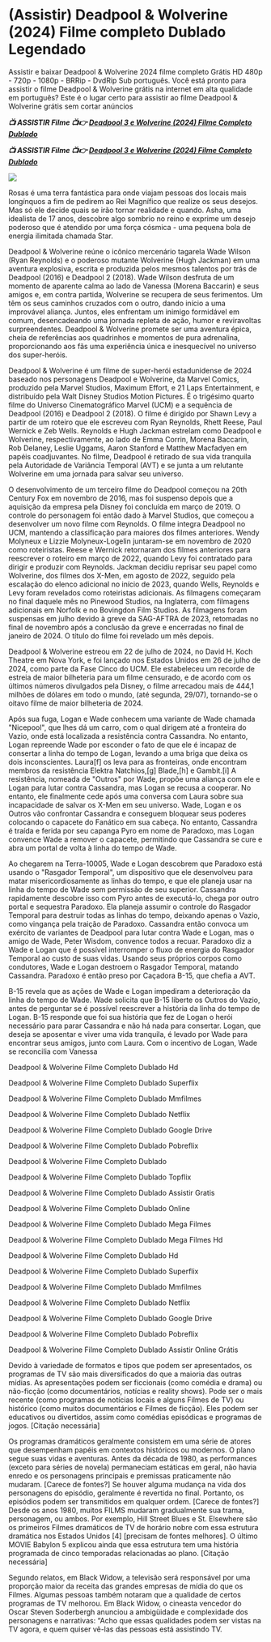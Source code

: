 <h1>(Assistir) Deadpool & Wolverine (2024) Filme completo Dublado Legendado </h1>

Assistir e baixar Deadpool & Wolverine 2024 filme completo Grátis HD 480p - 720p - 1080p - BRRip - DvdRip Sub português. Você está pronto para assistir o filme Deadpool & Wolverine grátis na internet em alta qualidade em português? Este é o lugar certo para assistir ao filme Deadpool & Wolverine grátis sem cortar anúncios

<p><b><I>📺 ASSISTIR Filme 📺👉 <a href="https://hutagon.com/movie/533535/deadpool-wolverine" rel="noopener">Deadpool 3 e Wolverine (2024) Filme Completo Dublado</a></I></b></p>

<p><b><I>📺 ASSISTIR Filme 📺👉 <a href="https://hutagon.com/movie/533535/deadpool-wolverine" rel="noopener">Deadpool 3 e Wolverine (2024) Filme Completo Dublado</a></I></b></p>

<img src="https://images.justwatch.com/poster/314489929/s718/deadpool-3.jpg" />

Rosas é uma terra fantástica para onde viajam pessoas dos locais mais longínquos a fim de pedirem ao Rei Magnífico que realize os seus desejos. Mas só ele decide quais se irão tornar realidade e quando. Asha, uma idealista de 17 anos, descobre algo sombrio no reino e exprime um desejo poderoso que é atendido por uma força cósmica - uma pequena bola de energia ilimitada chamada Star.

Deadpool & Wolverine reúne o icônico mercenário tagarela Wade Wilson (Ryan Reynolds) e o poderoso mutante Wolverine (Hugh Jackman) em uma aventura explosiva, escrita e produzida pelos mesmos talentos por trás de Deadpool (2016) e Deadpool 2 (2018). Wade Wilson desfruta de um momento de aparente calma ao lado de Vanessa (Morena Baccarin) e seus amigos e, em contra partida, Wolverine se recupera de seus ferimentos. Um têm os seus caminhos cruzados com o outro, dando início a uma improvável aliança. Juntos, eles enfrentam um inimigo formidável em comum, desencadeando uma jornada repleta de ação, humor e reviravoltas surpreendentes. Deadpool & Wolverine promete ser uma aventura épica, cheia de referências aos quadrinhos e momentos de pura adrenalina, proporcionando aos fãs uma experiência única e inesquecível no universo dos super-heróis.

Deadpool & Wolverine é um filme de super-herói estadunidense de 2024 baseado nos personagens Deadpool e Wolverine, da Marvel Comics, produzido pela Marvel Studios, Maximum Effort, e 21 Laps Entertainment, e distribuído pela Walt Disney Studios Motion Pictures. É o trigésimo quarto filme do Universo Cinematográfico Marvel (UCM) e a sequência de Deadpool (2016) e Deadpool 2 (2018). O filme é dirigido por Shawn Levy a partir de um roteiro que ele escreveu com Ryan Reynolds, Rhett Reese, Paul Wernick e Zeb Wells. Reynolds e Hugh Jackman estrelam como Deadpool e Wolverine, respectivamente, ao lado de Emma Corrin, Morena Baccarin, Rob Delaney, Leslie Uggams, Aaron Stanford e Matthew Macfadyen em papéis coadjuvantes. No filme, Deadpool é retirado de sua vida tranquila pela Autoridade de Variância Temporal (AVT) e se junta a um relutante Wolverine em uma jornada para salvar seu universo.

O desenvolvimento de um terceiro filme do Deadpool começou na 20th Century Fox em novembro de 2016, mas foi suspenso depois que a aquisição da empresa pela Disney foi concluída em março de 2019. O controle do personagem foi então dado à Marvel Studios, que começou a desenvolver um novo filme com Reynolds. O filme integra Deadpool no UCM, mantendo a classificação para maiores dos filmes anteriores. Wendy Molyneux e Lizzie Molyneux-Logelin juntaram-se em novembro de 2020 como roteiristas. Reese e Wernick retornaram dos filmes anteriores para reescrever o roteiro em março de 2022, quando Levy foi contratado para dirigir e produzir com Reynolds. Jackman decidiu reprisar seu papel como Wolverine, dos filmes dos X-Men, em agosto de 2022, seguido pela escalação do elenco adicional no início de 2023, quando Wells, Reynolds e Levy foram revelados como roteiristas adicionais. As filmagens começaram no final daquele mês no Pinewood Studios, na Inglaterra, com filmagens adicionais em Norfolk e no Bovingdon Film Studios. As filmagens foram suspensas em julho devido à greve da SAG-AFTRA de 2023, retomadas no final de novembro após a conclusão da greve e encerradas no final de janeiro de 2024. O título do filme foi revelado um mês depois.

Deadpool & Wolverine estreou em 22 de julho de 2024, no David H. Koch Theatre em Nova York, e foi lançado nos Estados Unidos em 26 de julho de 2024, como parte da Fase Cinco do UCM. Ele estabeleceu um recorde de estreia de maior bilheteria para um filme censurado, e de acordo com os últimos números divulgados pela Disney, o filme arrecadou mais de 444,1 milhões de dólares em todo o mundo, (até segunda, 29/07), tornando-se o oitavo filme de maior bilheteria de 2024.

Após sua fuga, Logan e Wade conhecem uma variante de Wade chamada "Nicepool", que lhes dá um carro, com o qual dirigem até a fronteira do Vazio, onde está localizada a resistência contra Cassandra. No entanto, Logan repreende Wade por esconder o fato de que ele é incapaz de consertar a linha do tempo de Logan, levando a uma briga que deixa os dois inconscientes. Laura[f] os leva para as fronteiras, onde encontram membros da resistência Elektra Natchios,[g] Blade,[h] e Gambit.[i] A resistência, nomeada de "Outros" por Wade, propõe uma aliança com ele e Logan para lutar contra Cassandra, mas Logan se recusa a cooperar. No entanto, ele finalmente cede após uma conversa com Laura sobre sua incapacidade de salvar os X-Men em seu universo. Wade, Logan e os Outros vão confrontar Cassandra e conseguem bloquear seus poderes colocando o capacete do Fanático em sua cabeça. No entanto, Cassandra é traída e ferida por seu capanga Pyro em nome de Paradoxo, mas Logan convence Wade a remover o capacete, permitindo que Cassandra se cure e abra um portal de volta à linha do tempo de Wade.

Ao chegarem na Terra-10005, Wade e Logan descobrem que Paradoxo está usando o "Rasgador Temporal", um dispositivo que ele desenvolveu para matar misericordiosamente as linhas do tempo, e que ele planeja usar na linha do tempo de Wade sem permissão de seu superior. Cassandra rapidamente descobre isso com Pyro antes de executá-lo, chega por outro portal e sequestra Paradoxo. Ela planeja assumir o controle do Rasgador Temporal para destruir todas as linhas do tempo, deixando apenas o Vazio, como vingança pela traição de Paradoxo. Cassandra então convoca um exército de variantes de Deadpool para lutar contra Wade e Logan, mas o amigo de Wade, Peter Wisdom, convence todos a recuar. Paradoxo diz a Wade e Logan que é possível interromper o fluxo de energia do Rasgador Temporal ao custo de suas vidas. Usando seus próprios corpos como condutores, Wade e Logan destroem o Rasgador Temporal, matando Cassandra. Paradoxo é então preso por Caçadora B-15, que chefia a AVT.

B-15 revela que as ações de Wade e Logan impediram a deterioração da linha do tempo de Wade. Wade solicita que B-15 liberte os Outros do Vazio, antes de perguntar se é possível reescrever a história da linha do tempo de Logan. B-15 responde que foi sua história que fez de Logan o herói necessário para parar Cassandra e não há nada para consertar. Logan, que deseja se aposentar e viver uma vida tranquila, é levado por Wade para encontrar seus amigos, junto com Laura. Com o incentivo de Logan, Wade se reconcilia com Vanessa

Deadpool & Wolverine Filme Completo Dublado Hd

Deadpool & Wolverine Filme Completo Dublado Superflix

Deadpool & Wolverine Filme Completo Dublado Mmfilmes

Deadpool & Wolverine Filme Completo Dublado Netflix

Deadpool & Wolverine Filme Completo Dublado Google Drive

Deadpool & Wolverine Filme Completo Dublado Pobreflix

Deadpool & Wolverine Filme Completo Dublado

Deadpool & Wolverine Filme Completo Dublado Topflix

Deadpool & Wolverine Filme Completo Dublado Assistir Gratis

Deadpool & Wolverine Filme Completo Dublado Online

Deadpool & Wolverine Filme Completo Dublado Mega Filmes

Deadpool & Wolverine Filme Completo Dublado Mega Filmes Hd

Deadpool & Wolverine Filme Completo Dublado Hd

Deadpool & Wolverine Filme Completo Dublado Superflix

Deadpool & Wolverine Filme Completo Dublado Mmfilmes

Deadpool & Wolverine Filme Completo Dublado Netflix

Deadpool & Wolverine Filme Completo Dublado Google Drive

Deadpool & Wolverine Filme Completo Dublado Pobreflix

Deadpool & Wolverine Filme Completo Dublado Assistir Online Grátis

Devido à variedade de formatos e tipos que podem ser apresentados, os programas de TV são mais diversificados do que a maioria das outras mídias. As apresentações podem ser ficcionais (como comédia e drama) ou não-ficção (como documentários, notícias e reality shows). Pode ser o mais recente (como programas de notícias locais e alguns Filmes de TV) ou histórico (como muitos documentários e Filmes de ficção). Eles podem ser educativos ou divertidos, assim como comédias episódicas e programas de jogos. [Citação necessária]

Os programas dramáticos geralmente consistem em uma série de atores que desempenham papéis em contextos históricos ou modernos. O plano segue suas vidas e aventuras. Antes da década de 1980, as performances (exceto para séries de novela) permaneciam estáticas em geral, não havia enredo e os personagens principais e premissas praticamente não mudaram. [Carece de fontes?] Se houver alguma mudança na vida dos personagens do episódio, geralmente é revertida no final. Portanto, os episódios podem ser transmitidos em qualquer ordem. [Carece de fontes?] Desde os anos 1980, muitos FILMS mudaram gradualmente sua trama, personagem, ou ambos. Por exemplo, Hill Street Blues e St. Elsewhere são os primeiros Filmes dramáticos de TV de horário nobre com essa estrutura dramática nos Estados Unidos [4] [precisam de fontes melhores]. O último MOVIE Babylon 5 explicou ainda que essa estrutura tem uma história programada de cinco temporadas relacionadas ao plano. [Citação necessária]

Segundo relatos, em Black Widow, a televisão será responsável por uma proporção maior da receita das grandes empresas de mídia do que os Filmes. Algumas pessoas também notaram que a qualidade de certos programas de TV melhorou. Em Black Widow, o cineasta vencedor do Oscar Steven Soderbergh anunciou a ambigüidade e complexidade dos personagens e narrativas: “Acho que essas qualidades podem ser vistas na TV agora, e quem quiser vê-las das pessoas está assistindo TV.
